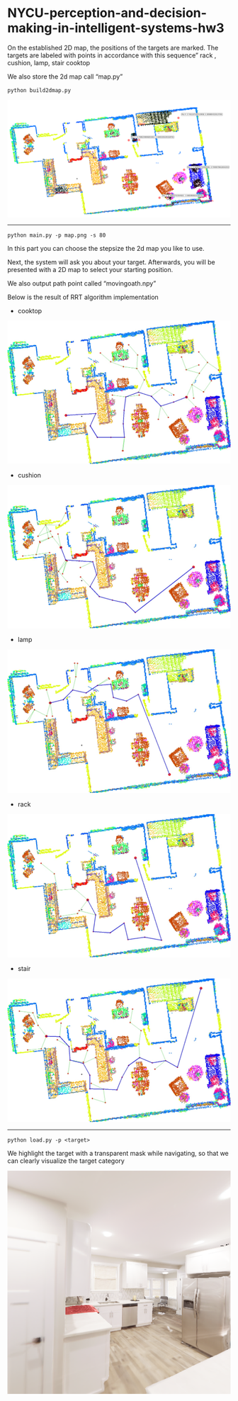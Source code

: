 # NYCU-perception-and-decision-making-in-intelligent-systems-hw3

On the established 2D map, the positions of the targets are marked. The targets are labeled with points in accordance with this sequence” rack , cushion, lamp, stair cooktop 

We also store the 2d map call “map.py”

```
python build2dmap.py
```

![Screenshot from 2023-11-30 00-36-35.png](https://github.com/randy2332/NYCU-perception-and-decision-making-in-intelligent-systems-hw3/blob/main/videoandpicture/map.png)

---

```
python main.py -p map.png -s 80
```

In this part you can choose the stepsize the 2d map you like to use.

Next, the system will ask you about your target. Afterwards, you will be presented with a 2D map to select your starting position.

We also output path point called “movingoath.npy”

Below is the result of RRT algorithm implementation

- cooktop

![cooktop.jpg](https://github.com/randy2332/NYCU-perception-and-decision-making-in-intelligent-systems-hw3/blob/main/videoandpicture/cooktop.jpg)

- cushion

![cushion.jpg](https://github.com/randy2332/NYCU-perception-and-decision-making-in-intelligent-systems-hw3/blob/main/videoandpicture/cushion.jpg)

- lamp

![lamp.jpg](https://github.com/randy2332/NYCU-perception-and-decision-making-in-intelligent-systems-hw3/blob/main/videoandpicture/lamp.jpg)

- rack

![rack.jpg](https://github.com/randy2332/NYCU-perception-and-decision-making-in-intelligent-systems-hw3/blob/main/videoandpicture/rack.jpg)

- stair

![stair.jpg](https://github.com/randy2332/NYCU-perception-and-decision-making-in-intelligent-systems-hw3/blob/main/videoandpicture/stair.jpg)

---

```
python load.py -p <target>
```

We highlight the target with a transparent mask while navigating, so that we can clearly visualize the target category

![686.png](https://github.com/randy2332/NYCU-perception-and-decision-making-in-intelligent-systems-hw3/blob/main/videoandpicture/686.png)
